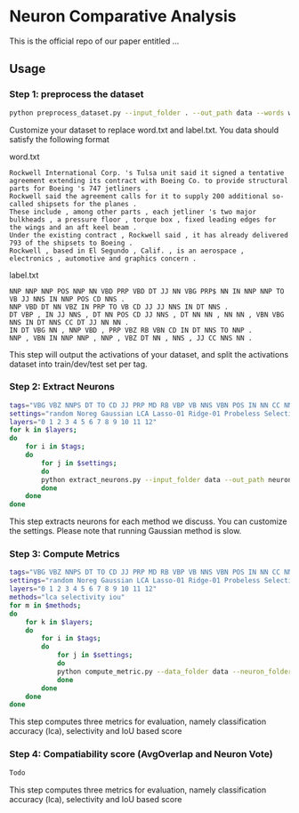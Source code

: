 # Neuron Comparative Analysis

This is the official repo of our paper entitled ...

## Usage

### Step 1: preprocess the dataset

```bash
python preprocess_dataset.py --input_folder . --out_path data --words word.txt --labels label.txt --model_name_or_path bert-base-uncased
```

Customize your dataset to replace word.txt and label.txt. You data should satisfy the following format

word.txt

```
Rockwell International Corp. 's Tulsa unit said it signed a tentative agreement extending its contract with Boeing Co. to provide structural parts for Boeing 's 747 jetliners .
Rockwell said the agreement calls for it to supply 200 additional so-called shipsets for the planes .
These include , among other parts , each jetliner 's two major bulkheads , a pressure floor , torque box , fixed leading edges for the wings and an aft keel beam .
Under the existing contract , Rockwell said , it has already delivered 793 of the shipsets to Boeing .
Rockwell , based in El Segundo , Calif. , is an aerospace , electronics , automotive and graphics concern .
```

label.txt

```
NNP NNP NNP POS NNP NN VBD PRP VBD DT JJ NN VBG PRP$ NN IN NNP NNP TO VB JJ NNS IN NNP POS CD NNS .
NNP VBD DT NN VBZ IN PRP TO VB CD JJ JJ NNS IN DT NNS .
DT VBP , IN JJ NNS , DT NN POS CD JJ NNS , DT NN NN , NN NN , VBN VBG NNS IN DT NNS CC DT JJ NN NN .
IN DT VBG NN , NNP VBD , PRP VBZ RB VBN CD IN DT NNS TO NNP .
NNP , VBN IN NNP NNP , NNP , VBZ DT NN , NNS , JJ CC NNS NN .
```

This step will output the activations of your dataset, and split the activations dataset into train/dev/test set per tag. 

### Step 2: Extract Neurons

```bash
tags="VBG VBZ NNPS DT TO CD JJ PRP MD RB VBP VB NNS VBN POS IN NN CC NNP VBD"
settings="random Noreg Gaussian LCA Lasso-01 Ridge-01 Probeless Selectivity IoU"
layers="0 1 2 3 4 5 6 7 8 9 10 11 12"
for k in $layers;
do 
    for i in $tags;
    do
        for j in $settings;
        do  
        python extract_neurons.py --input_folder data --out_path neurons --setting $j --tag $i --layer $k ;  
        done
    done
done
```

This step extracts neurons for each method we discuss. You can customize the settings. Please note that running Gaussian method is slow.

### Step 3: Compute Metrics

```bash
tags="VBG VBZ NNPS DT TO CD JJ PRP MD RB VBP VB NNS VBN POS IN NN CC NNP VBD"
settings="random Noreg Gaussian LCA Lasso-01 Ridge-01 Probeless Selectivity IoU"
layers="0 1 2 3 4 5 6 7 8 9 10 11 12"
methods="lca selectivity iou"
for m in $methods;
do
    for k in $layers;
    do 
        for i in $tags;
        do
            for j in $settings;
            do  
            python compute_metric.py --data_folder data --neuron_folder neurons --out_path metrics --setting $j --tag $i --layer $k --method $m ;  
            done
        done
    done
done
```

This step computes three metrics for evaluation, namely classification accuracy (lca), selectivity and IoU based score

### Step 4: Compatiability score (AvgOverlap and Neuron Vote)

```bash
Todo
```

This step computes three metrics for evaluation, namely classification accuracy (lca), selectivity and IoU based score